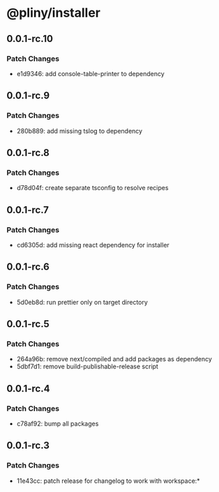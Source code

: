 # @pliny/installer

## 0.0.1-rc.10

### Patch Changes

- e1d9346: add console-table-printer to dependency

## 0.0.1-rc.9

### Patch Changes

- 280b889: add missing tslog to dependency

## 0.0.1-rc.8

### Patch Changes

- d78d04f: create separate tsconfig to resolve recipes

## 0.0.1-rc.7

### Patch Changes

- cd6305d: add missing react dependency for installer

## 0.0.1-rc.6

### Patch Changes

- 5d0eb8d: run prettier only on target directory

## 0.0.1-rc.5

### Patch Changes

- 264a96b: remove next/compiled and add packages as dependency
- 5dbf7d1: remove build-publishable-release script

## 0.0.1-rc.4

### Patch Changes

- c78af92: bump all packages

## 0.0.1-rc.3

### Patch Changes

- 11e43cc: patch release for changelog to work with workspace:\*

